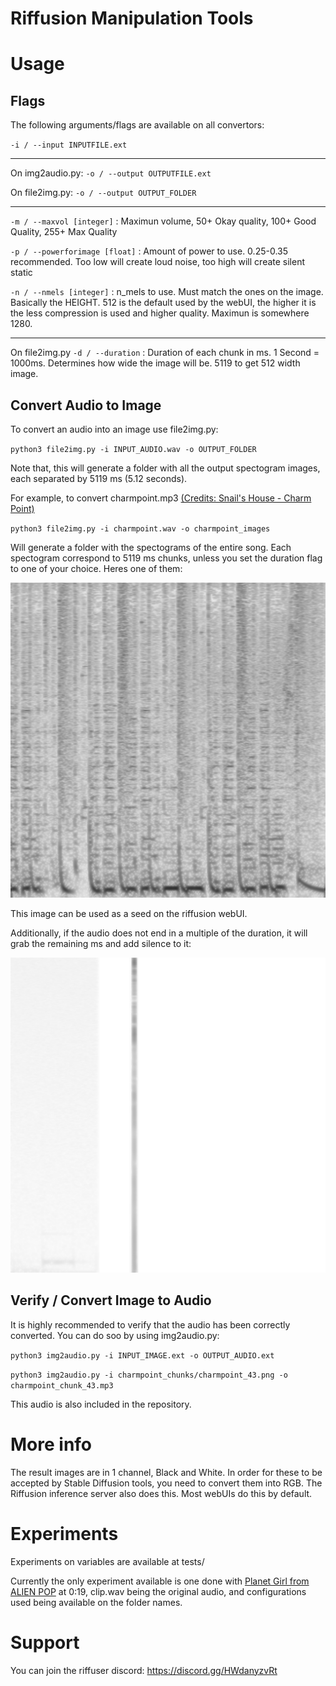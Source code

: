 # Riffusion Manipulation Tools

# Usage

## Flags
The following arguments/flags are available on all convertors:

`-i / --input INPUTFILE.ext`

---

On img2audio.py:
`-o / --output OUTPUTFILE.ext`

On file2img.py:
`-o / --output OUTPUT_FOLDER`

---

`-m / --maxvol [integer]` : Maximun volume, 50+ Okay quality, 100+ Good Quality, 255+ Max Quality

`-p / --powerforimage [float]` : Amount of power to use. 0.25-0.35 recommended. Too low will create loud noise, too high will create silent static

`-n / --nmels [integer]` : n_mels to use. Must match the ones on the image. Basically the HEIGHT. 512 is the default used by the webUI, the higher it is the less compression is used and higher quality. Maximun is somewhere 1280.

---

On file2img.py
`-d / --duration` : Duration of each chunk in ms. 1 Second = 1000ms. Determines how wide the image will be. 5119 to get 512 width image.

## Convert Audio to Image
To convert an audio into an image use file2img.py:

`python3 file2img.py -i INPUT_AUDIO.wav -o OUTPUT_FOLDER`

Note that, this will generate a folder with all the output spectogram images, each separated by 5119 ms (5.12 seconds).

For example, to convert charmpoint.mp3 [(Credits: 
Snail's House - Charm Point)](https://www.youtube.com/watch?v=NNvptCE6_Ds)

`python3 file2img.py -i charmpoint.wav -o charmpoint_images`

Will generate a folder with the spectograms of the entire song. Each spectogram correspond to 5119 ms chunks, unless you set the duration flag to one of your choice. Heres one of them:

<img src="charmpoint_chunks/charmpoint_30.png" alt="Spectogram of Charm Point" width="512">

This image can be used as a seed on the riffusion webUI.

Additionally, if the audio does not end in a multiple of the duration, it will grab the remaining ms and add silence to it:

<img src="charmpoint_chunks/charmpoint_50.png" alt="Spectogram of Charm Point" width="512">

## Verify / Convert Image to Audio
It is highly recommended to verify that the audio has been correctly converted. You can do soo by using img2audio.py:

`python3 img2audio.py -i INPUT_IMAGE.ext -o OUTPUT_AUDIO.ext`

`python3 img2audio.py -i charmpoint_chunks/charmpoint_43.png -o charmpoint_chunk_43.mp3`

This audio is also included in the repository.

# More info
The result images are in 1 channel, Black and White. In order for these to be accepted by Stable Diffusion tools, you need to convert them into RGB. The Riffusion inference server also does this. Most webUIs do this by default.

# Experiments

Experiments on variables are available at tests/

Currently the only experiment available is one done with [Planet Girl from ALIEN POP](https://youtu.be/EzSC4PFnYLY?t=19) at 0:19, clip.wav being the original audio, and configurations used being available on the folder names.

# Support
You can join the riffuser discord: https://discord.gg/HWdanyzvRt
